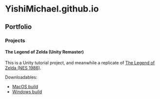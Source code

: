 # YishiMichael.github.io

## Portfolio

### Projects

#### The Legend of Zelda (Unity Remaster)
This is a Unity tutorial project, and meanwhile a replicate of [The Legend of Zelda (NES 1986)](https://en.wikipedia.org/wiki/The_Legend_of_Zelda_(video_game)).

Downloadables:
- [MacOS build](https://drive.google.com/file/d/1ly5ACAA8uvWfpm9Rb9FL9b2TY-9EiUiB)
- [Windows build](https://drive.google.com/file/d/1YeUPdkk1Z3Zt67oMfKDsZGO2tMSNms-9EiUiB)
